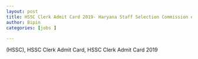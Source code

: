 ```yaml
---
layout: post
title: HSSC Clerk Admit Card 2019- Haryana Staff Selection Commission expected to release hall ticket today 
author: Bipin
categories: [jobs ]
 
---
```


(HSSC), HSSC Clerk Admit Card, HSSC Clerk Admit Card 2019